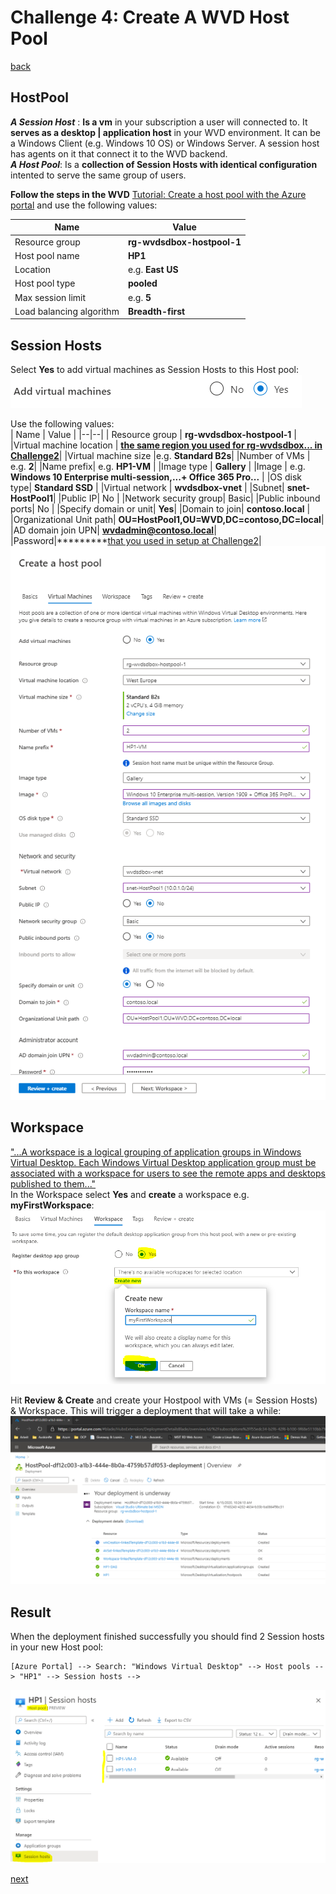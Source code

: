 # Challenge 4: Create A WVD Host Pool 

[back](../../README.md)

## HostPool ##
_**A Session Host**_ : **Is a vm** in your subscription a user will connected to. It **serves as a desktop | application host** in your WVD environment. It can be a Windows Client (e.g. Windows 10 OS) or Windows Server. A session host has agents on it that connect it to the WVD backend.  
_**A Host Pool**_: Is a **collection of Session Hosts with identical configuration** intented to serve the same group of users.

**Follow the steps in the WVD** [Tutorial: Create a host pool with the Azure portal](https://docs.microsoft.com/en-us/azure/virtual-desktop/create-host-pools-azure-marketplace) and use the following values:

| Name | Value |
|--|--|
| Resource group | **rg-wvdsdbox-hostpool-1** |
|Host pool name | **HP1**|
|Location |e.g. **East US**|
|Host pool type | **pooled**|
|Max session limit| e.g. **5** |
|Load balancing algorithm | **Breadth-first** |  

## Session Hosts ## 
Select **Yes** to add virtual machines as Session Hosts to this Host pool:  
![Add virtual machines to host pool](AddVirtualMachines.png)  

Use the following values:  
| Name | Value |
|--|--|
| Resource group | **rg-wvdsdbox-hostpool-1** |
|Virtual machine location | **[the same region you used for rg-wvdsdbox... in Challenge2](../Challenge2/README.md)**|
|Virtual machine size |e.g. **Standard B2s**|
|Number of VMs | e.g. **2**|
|Name prefix| e.g. **HP1-VM** |
|Image type | **Gallery** | 
|Image  | e.g. **Windows 10 Enterprise multi-session,...+ Office 365 Pro...** |
|OS disk type| **Standard SSD** |
|Virtual network | **wvdsdbox-vnet** |
|Subnet| **snet-HostPool1**|
|Public IP| No |
|Network security group| Basic|
|Public inbound ports| No |
|Specify domain or unit| **Yes**|
|Domain to join| **contoso.local** |
|Organizational Unit path| **OU=HostPool1,OU=WVD,DC=contoso,DC=local**|
|AD domain join UPN| **wvdadmin@contoso.local**|
|Password|*********[that you used in setup at Challenge2](../Challenge2/README.md)|  
![Virtual Machine Settings](AddVirtualMachines2.png)  

## Workspace ##  
 ["...A workspace is a logical grouping of application groups in Windows Virtual Desktop. Each Windows Virtual Desktop application group must be associated with a workspace for users to see the remote apps and desktops published to them..."](https://docs.microsoft.com/en-us/azure/virtual-desktop/environment-setup#workspaces)  
In the Workspace select **Yes** and **create** a workspace e.g. **myFirstWorkspace**:  
![AddWorkspace](AddWorkspace.png)  

 
Hit **Review & Create** and create your Hostpool with VMs (= Session Hosts) &  Workspace. This will trigger a deployment that will take a while:  
![Host Pool Deployment](HostPoolDeployment.png)

## Result ##  
When the deployment finished successfully you should find 2 Session hosts in your new Host pool:  
```
[Azure Portal] --> Search: "Windows Virtual Desktop" --> Host pools --> "HP1" --> Session hosts -->
```
![Session Hosts In Host Pool](SessionHostsInHostPool.png)  
  
[next](../Challenge5/README.md) 
